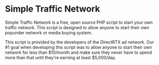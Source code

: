 # Simple Traffic Network
Simple Traffic Network is a free, open source PHP script to start your own traffic network.  This script is designed to allow anyone to start their own popunder network or media buying system.

This script is provided by the developers of the DirectRTX ad network.  Our #1 goal when developing this script was to allow anyone to start their own network for less than $10/month and make sure they never have to spend more than that until they're earning at least $5,000/day.
